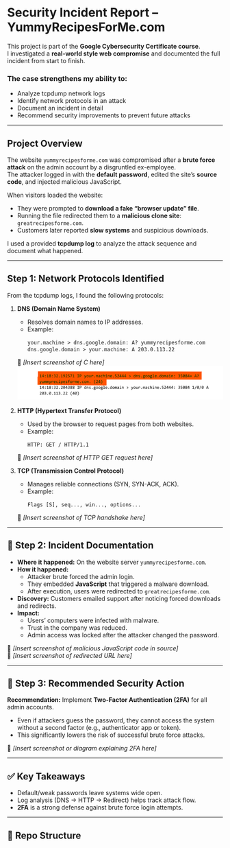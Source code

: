# Security Incident Report – YummyRecipesForMe.com  

This project is part of the **Google Cybersecurity Certificate course**.  
I investigated a **real-world style web compromise** and documented the full incident from start to finish.  

### The case strengthens my ability to:

- Analyze tcpdump network logs
- Identify network protocols in an attack
- Document an incident in detail
- Recommend security improvements to prevent future attacks


---

## Project Overview  

The website `yummyrecipesforme.com` was compromised after a **brute force attack** on the admin account by a disgruntled ex-employee.  
The attacker logged in with the **default password**, edited the site’s **source code**, and injected malicious JavaScript.  

When visitors loaded the website:  
- They were prompted to **download a fake “browser update” file**.  
- Running the file redirected them to a **malicious clone site**: `greatrecipesforme.com`.  
- Customers later reported **slow systems** and suspicious downloads.  

I used a provided **tcpdump log** to analyze the attack sequence and document what happened.  

---

## Step 1: Network Protocols Identified  

From the tcpdump logs, I found the following protocols:  

1. **DNS (Domain Name System)**  
   - Resolves domain names to IP addresses.  
   - Example:  
     ```
     your.machine > dns.google.domain: A? yummyrecipesforme.com  
     dns.google.domain > your.machine: A 203.0.113.22
     ```  
   📸 *[Insert screenshot of C here]*
   ![DNS request](docs/screenshots/dns_request_response.png)

3. **HTTP (Hypertext Transfer Protocol)**  
   - Used by the browser to request pages from both websites.  
   - Example:  
     ```
     HTTP: GET / HTTP/1.1
     ```  
   📸 *[Insert screenshot of HTTP GET request here]*  

4. **TCP (Transmission Control Protocol)**  
   - Manages reliable connections (SYN, SYN-ACK, ACK).  
   - Example:  
     ```
     Flags [S], seq..., win..., options...
     ```  
   📸 *[Insert screenshot of TCP handshake here]*  

---

## 📑 Step 2: Incident Documentation  

- **Where it happened:** On the website server `yummyrecipesforme.com`.  
- **How it happened:**  
  - Attacker brute forced the admin login.  
  - They embedded **JavaScript** that triggered a malware download.  
  - After execution, users were redirected to `greatrecipesforme.com`.  
- **Discovery:** Customers emailed support after noticing forced downloads and redirects.  
- **Impact:**  
  - Users’ computers were infected with malware.  
  - Trust in the company was reduced.  
  - Admin access was locked after the attacker changed the password.  

📸 *[Insert screenshot of malicious JavaScript code in source]*  
📸 *[Insert screenshot of redirected URL here]*  

---

## 🔐 Step 3: Recommended Security Action  

**Recommendation:** Implement **Two-Factor Authentication (2FA)** for all admin accounts.  

- Even if attackers guess the password, they cannot access the system without a second factor (e.g., authenticator app or token).  
- This significantly lowers the risk of successful brute force attacks.  

📸 *[Insert screenshot or diagram explaining 2FA here]*  

---

## ✅ Key Takeaways  

- Default/weak passwords leave systems wide open.  
- Log analysis (DNS → HTTP → Redirect) helps track attack flow.  
- **2FA** is a strong defense against brute force login attempts.  

---

## 📂 Repo Structure  

